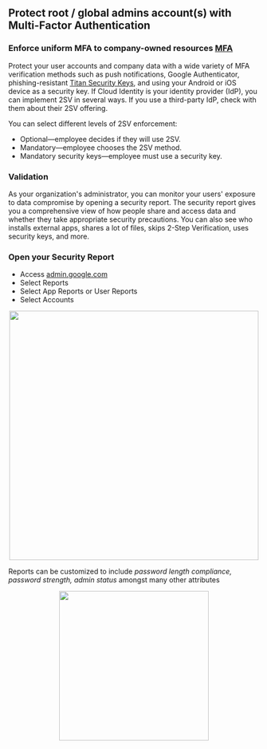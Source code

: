 ## Protect root / global admins account(s) with Multi-Factor Authentication

### Enforce uniform MFA to company-owned resources [MFA][]

Protect your user accounts and company data with a wide variety of MFA verification methods such as push notifications, Google Authenticator, phishing-resistant <a href="https://cloud.google.com/titan-security-key">Titan Security Keys</a>, and using your Android or iOS device as a security key.  If Cloud Identity is your identity provider (IdP), you can implement 2SV in several ways. If you use a third-party IdP, check with them about their 2SV offering.

You can select different levels of 2SV enforcement:
- Optional—employee decides if they will use 2SV.
- Mandatory—employee chooses the 2SV method.
- Mandatory security keys—employee must use a security key.

### **Validation**
As your organization's administrator, you can monitor your users' exposure to data compromise by opening a security report. The security report gives you a comprehensive view of how people share and access data and whether they take appropriate security precautions. You can also see who installs external apps, shares a lot of files, skips 2-Step Verification, uses security keys, and more. 

### **Open your Security Report**
- Access <a href="https://admin.google.com">admin.google.com</a>
- Select Reports
- Select App Reports or User Reports
- Select Accounts

<p align = "center"><img src="./images/mfa.png" width="500"></img></p>

Reports can be customized to include *password length compliance, password strength, admin status* amongst many other attributes
<p align = "center"><img src="./images/reports.png" width="300"></img></p>

[MFA]: https://cloud.google.com/identity/solutions/enforce-mfa
